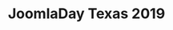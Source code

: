 ---
state: TX
region: Austin
title: JoomlaDay Texas 2019
event_url: https://www.joomladaytexas.com/
start_date: 2019-09-28
cost: $35 – $75
topics: [ joomla ]
---